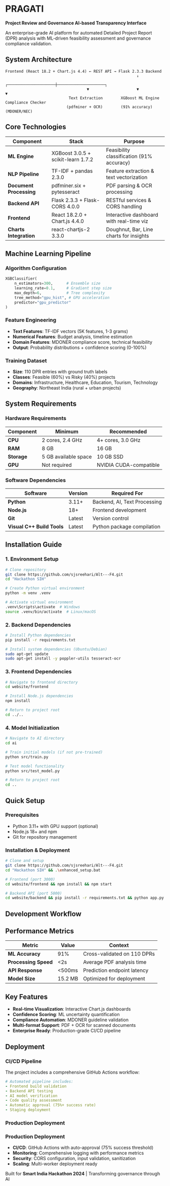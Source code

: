 # PRAGATI
**Project Review and Governance AI-based Transparency Interface**

An enterprise-grade AI platform for automated Detailed Project Report (DPR) analysis with ML-driven feasibility assessment and governance compliance validation.

## System Architecture

```
Frontend (React 18.2 + Chart.js 4.4) ← REST API → Flask 2.3.3 Backend
                                                          ↓
                                    ┌─────────────────────┼─────────────────────┐
                                    ▼                     ▼                     ▼
                            Text Extraction        XGBoost ML Engine    Compliance Checker
                           (pdfminer + OCR)        (91% accuracy)       (MDONER/NEC)
```

## Core Technologies

| Component | Stack | Purpose |
|-----------|-------|---------|
| **ML Engine** | XGBoost 3.0.5 + scikit-learn 1.7.2 | Feasibility classification (91% accuracy) |
| **NLP Pipeline** | TF-IDF + pandas 2.3.0 | Feature extraction & text vectorization |
| **Document Processing** | pdfminer.six + pytesseract | PDF parsing & OCR processing |
| **Backend API** | Flask 2.3.3 + Flask-CORS 4.0.0 | RESTful services & CORS handling |
| **Frontend** | React 18.2.0 + Chart.js 4.4.0 | Interactive dashboard with real-time viz |
| **Charts Integration** | react-chartjs-2 3.3.0 | Doughnut, Bar, Line charts for insights |

## Machine Learning Pipeline

### Algorithm Configuration
```python
XGBClassifier(
    n_estimators=300,      # Ensemble size
    learning_rate=0.1,     # Gradient step size
    max_depth=6,           # Tree complexity
    tree_method="gpu_hist", # GPU acceleration
    predictor="gpu_predictor"
)
```

### Feature Engineering
- **Text Features**: TF-IDF vectors (5K features, 1-3 grams)
- **Numerical Features**: Budget analysis, timeline estimation
- **Domain Features**: MDONER compliance score, technical feasibility
- **Output**: Probability distributions + confidence scoring (0-100%)

### Training Dataset
- **Size**: 110 DPR entries with ground truth labels
- **Classes**: Feasible (60%) vs Risky (40%) projects
- **Domains**: Infrastructure, Healthcare, Education, Tourism, Technology
- **Geography**: Northeast India (rural + urban projects)

## System Requirements

### Hardware Requirements
| Component | Minimum | Recommended |
|-----------|---------|-------------|
| **CPU** | 2 cores, 2.4 GHz | 4+ cores, 3.0 GHz |
| **RAM** | 8 GB | 16 GB |
| **Storage** | 5 GB available space | 10 GB SSD |
| **GPU** | Not required | NVIDIA CUDA-compatible |

### Software Dependencies
| Software | Version | Required For |
|----------|---------|-------------|
| **Python** | 3.11+ | Backend, AI, Text Processing |
| **Node.js** | 18+ | Frontend development |
| **Git** | Latest | Version control |
| **Visual C++ Build Tools** | Latest | Python package compilation |

## Installation Guide

### 1. Environment Setup

```bash
# Clone repository
git clone https://github.com/sjsreehari/Alt---F4.git
cd "Hackathon SIH"

# Create Python virtual environment
python -m venv .venv

# Activate virtual environment
.venv\Scripts\activate  # Windows
source .venv/bin/activate  # Linux/macOS
```

### 2. Backend Dependencies

```bash
# Install Python dependencies
pip install -r requirements.txt

# Install system dependencies (Ubuntu/Debian)
sudo apt-get update
sudo apt-get install -y poppler-utils tesseract-ocr
```

### 3. Frontend Dependencies

```bash
# Navigate to frontend directory
cd website/frontend

# Install Node.js dependencies
npm install

# Return to project root
cd ../..
```

### 4. Model Initialization

```bash
# Navigate to AI directory
cd ai

# Train initial models (if not pre-trained)
python src/train.py

# Test model functionality
python src/test_model.py

# Return to project root
cd ..
```

## Quick Setup

### Prerequisites
- Python 3.11+ with GPU support (optional)
- Node.js 18+ and npm
- Git for repository management

### Installation & Deployment
```bash
# Clone and setup
git clone https://github.com/sjsreehari/Alt---F4.git
cd "Hackathon SIH" && .\enhanced_setup.bat

# Frontend (port 3000)
cd website/frontend && npm install && npm start

# Backend API (port 5000)
cd website/backend && pip install -r requirements.txt && python app.py
```

## Development Workflow

## Performance Metrics

| Metric | Value | Context |
|--------|--------|---------|
| **ML Accuracy** | 91% | Cross-validated on 110 DPRs |
| **Processing Speed** | <2s | Average PDF analysis time |
| **API Response** | <500ms | Prediction endpoint latency |
| **Model Size** | 15.2 MB | Optimized for deployment |

## Key Features

- **Real-time Visualization**: Interactive Chart.js dashboards
- **Confidence Scoring**: ML uncertainty quantification  
- **Compliance Automation**: MDONER guideline validation
- **Multi-format Support**: PDF + OCR for scanned documents
- **Enterprise Ready**: Production-grade CI/CD pipeline

## Deployment

### CI/CD Pipeline

The project includes a comprehensive GitHub Actions workflow:

```yaml
# Automated pipeline includes:
- Frontend build validation
- Backend API testing  
- AI model verification
- Code quality assessment
- Automatic approval (75%+ success rate)
- Staging deployment
```

### Production Deployment

### Production Deployment
- **CI/CD**: GitHub Actions with auto-approval (75% success threshold)
- **Monitoring**: Comprehensive logging with performance metrics
- **Security**: CORS configuration, input validation, sanitization
- **Scaling**: Multi-worker deployment ready

Built for **Smart India Hackathon 2024** | Transforming governance through AI